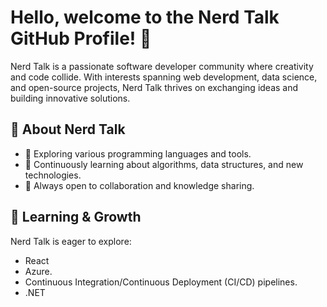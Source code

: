 # Hello, welcome to the Nerd Talk GitHub Profile! 👋

Nerd Talk is a passionate software developer community where creativity and code collide. With interests spanning web development, data science, and open-source projects, Nerd Talk thrives on exchanging ideas and building innovative solutions.

## 📜 About Nerd Talk
- 🧩 Exploring various programming languages and tools.
- 🌱 Continuously learning about algorithms, data structures, and new technologies.
- 🤝 Always open to collaboration and knowledge sharing.

## 🌱 Learning & Growth
Nerd Talk is eager to explore:
- React
- Azure.
- Continuous Integration/Continuous Deployment (CI/CD) pipelines.
- .NET
